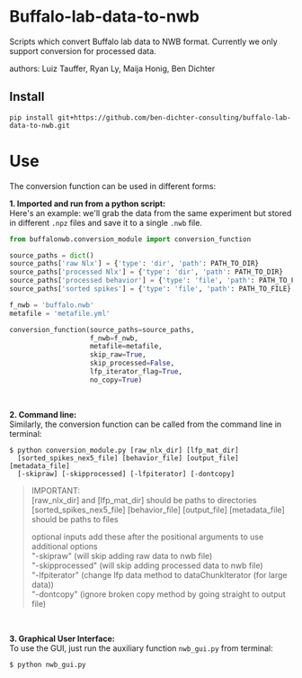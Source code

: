 # Buffalo-lab-data-to-nwb
Scripts which convert Buffalo lab data to NWB format. Currently we only support conversion for processed data.

authors: Luiz Tauffer, Ryan Ly, Maija Honig, Ben Dichter

## Install

```
pip install git+https://github.com/ben-dichter-consulting/buffalo-lab-data-to-nwb.git
```

# Use
The conversion function can be used in different forms:

**1. Imported and run from a python script:** <br/>
Here's an example: we'll grab the data from the same experiment but stored in different `.npz` files and save it to a single `.nwb` file.
```python
from buffalonwb.conversion_module import conversion_function

source_paths = dict()
source_paths['raw Nlx'] = {'type': 'dir', 'path': PATH_TO_DIR}
source_paths['processed Nlx'] = {'type': 'dir', 'path': PATH_TO_DIR}
source_paths['processed behavior'] = {'type': 'file', 'path': PATH_TO_FILE}
source_paths['sorted spikes'] = {'type': 'file', 'path': PATH_TO_FILE}

f_nwb = 'buffalo.nwb'
metafile = 'metafile.yml'

conversion_function(source_paths=source_paths,
                    f_nwb=f_nwb,
                    metafile=metafile,
                    skip_raw=True,
                    skip_processed=False,
                    lfp_iterator_flag=True,
                    no_copy=True)
```
<br/>

**2. Command line:** <br/>
Similarly, the conversion function can be called from the command line in terminal:
```
$ python conversion_module.py [raw_nlx_dir] [lfp_mat_dir]
  [sorted_spikes_nex5_file] [behavior_file] [output_file] [metadata_file]
  [-skipraw] [-skipprocessed] [-lfpiterator] [-dontcopy]
```

> IMPORTANT:  <br/>
> [raw_nlx_dir] and [lfp_mat_dir] should be paths to directories  <br/>
> [sorted_spikes_nex5_file] [behavior_file] [output_file] [metadata_file] should be paths to files  <br/>
>
> optional inputs
> add these after the positional arguments to use additional options <br/>
> "-skipraw" (will skip adding raw data to nwb file) <br/>
> "-skipprocessed" (will skip adding processed data to nwb file) <br/>
> "-lfpiterator" (change lfp data method to dataChunkIterator (for large data)) <br/>
> "-dontcopy" (ignore broken copy method by going straight to output file) <br/>

<br/>

**3. Graphical User Interface:** <br/>
To use the GUI, just run the auxiliary function `nwb_gui.py` from terminal:
```
$ python nwb_gui.py
```
